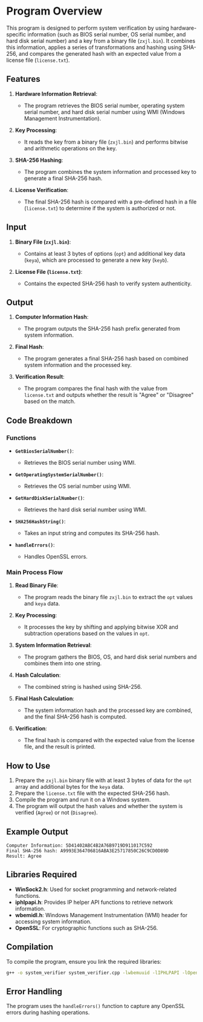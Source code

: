 
# Program Overview

This program is designed to perform system verification by using hardware-specific information (such as BIOS serial number, OS serial number, and hard disk serial number) and a key from a binary file (`zxjl.bin`). It combines this information, applies a series of transformations and hashing using SHA-256, and compares the generated hash with an expected value from a license file (`license.txt`).

## Features

1. **Hardware Information Retrieval**:
    - The program retrieves the BIOS serial number, operating system serial number, and hard disk serial number using WMI (Windows Management Instrumentation).
    
2. **Key Processing**:
    - It reads the key from a binary file (`zxjl.bin`) and performs bitwise and arithmetic operations on the key.

3. **SHA-256 Hashing**:
    - The program combines the system information and processed key to generate a final SHA-256 hash.

4. **License Verification**:
    - The final SHA-256 hash is compared with a pre-defined hash in a file (`license.txt`) to determine if the system is authorized or not.

## Input

1. **Binary File (`zxjl.bin`)**:
    - Contains at least 3 bytes of options (`opt`) and additional key data (`keya`), which are processed to generate a new key (`keyb`).

2. **License File (`license.txt`)**:
    - Contains the expected SHA-256 hash to verify system authenticity.

## Output

1. **Computer Information Hash**:
    - The program outputs the SHA-256 hash prefix generated from system information.
    
2. **Final Hash**:
    - The program generates a final SHA-256 hash based on combined system information and the processed key.
    
3. **Verification Result**:
    - The program compares the final hash with the value from `license.txt` and outputs whether the result is "Agree" or "Disagree" based on the match.

## Code Breakdown

### Functions

- **`GetBiosSerialNumber()`**:
    - Retrieves the BIOS serial number using WMI.

- **`GetOperatingSystemSerialNumber()`**:
    - Retrieves the OS serial number using WMI.

- **`GetHardDiskSerialNumber()`**:
    - Retrieves the hard disk serial number using WMI.

- **`SHA256HashString()`**:
    - Takes an input string and computes its SHA-256 hash.

- **`handleErrors()`**:
    - Handles OpenSSL errors.

### Main Process Flow

1. **Read Binary File**:
    - The program reads the binary file `zxjl.bin` to extract the `opt` values and `keya` data.

2. **Key Processing**:
    - It processes the key by shifting and applying bitwise XOR and subtraction operations based on the values in `opt`.

3. **System Information Retrieval**:
    - The program gathers the BIOS, OS, and hard disk serial numbers and combines them into one string.

4. **Hash Calculation**:
    - The combined string is hashed using SHA-256.

5. **Final Hash Calculation**:
    - The system information hash and the processed key are combined, and the final SHA-256 hash is computed.

6. **Verification**:
    - The final hash is compared with the expected value from the license file, and the result is printed.

## How to Use

1. Prepare the `zxjl.bin` binary file with at least 3 bytes of data for the `opt` array and additional bytes for the `keya` data.
2. Prepare the `license.txt` file with the expected SHA-256 hash.
3. Compile the program and run it on a Windows system.
4. The program will output the hash values and whether the system is verified (`Agree`) or not (`Disagree`).

## Example Output

```
Computer Information: 5D41402ABC4B2A76B9719D911017C592
Final SHA-256 hash: A9993E364706816ABA3E25717850C26C9CD0D89D
Result: Agree
```

## Libraries Required

- **WinSock2.h**: Used for socket programming and network-related functions.
- **iphlpapi.h**: Provides IP helper API functions to retrieve network information.
- **wbemidl.h**: Windows Management Instrumentation (WMI) header for accessing system information.
- **OpenSSL**: For cryptographic functions such as SHA-256.

## Compilation

To compile the program, ensure you link the required libraries:
```bash
g++ -o system_verifier system_verifier.cpp -lwbemuuid -lIPHLPAPI -lOpenSSL
```

## Error Handling

The program uses the `handleErrors()` function to capture any OpenSSL errors during hashing operations.

